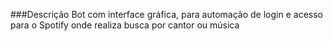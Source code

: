 ###Descrição
Bot com interface gráfica, para automação de login e acesso para o Spotify onde realiza busca por cantor ou música 
